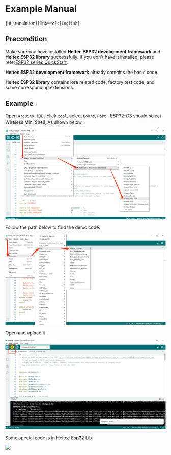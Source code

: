 # Example Manual

{ht_translation}`[简体中文]:[English]`

## Precondition

Make sure you have installed **Heltec ESP32 development framework** and **Heltec ESP32 library** successfully. If you don't have it installed, please refer[ESP32 series QuickStart](https://docs.heltec.org/en/node/esp32/esp32_general_docs/quick_start.html#).

 **Heltec ESP32 development framework**  already contains the basic code.

 **Heltec ESP32 library**  contains lora related code, factory test code, and some corresponding extensions.

## Example

Open `Arduino IDE` , click `tool`, select `Board`, `Port` . ESP32-C3 should select Wireless Mini Shell, As shown below：

![](img/02.png)

Follow the path below to find the demo code.

![](img/03.png)

Open and upload it.

![](img/04.png)

Some special code is in Heltec Esp32 Lib.

![](img/05.png)